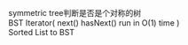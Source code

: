 symmetric tree判断是否是个对称的树    
BST Iterator( next() hasNext() run in O(1) time )  
Sorted List to BST      